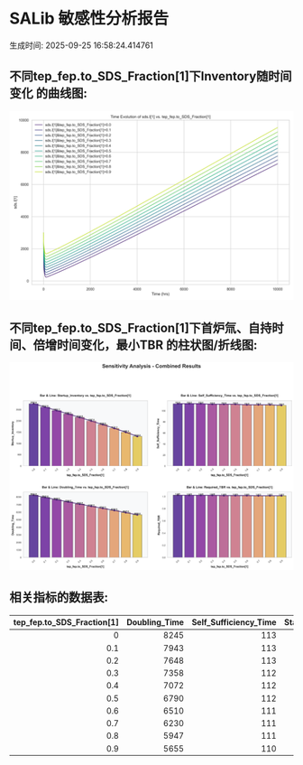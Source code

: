 # SALib 敏感性分析报告


生成时间: 2025-09-25 16:58:24.414761


## 不同tep_fep.to_SDS_Fraction[1]下Inventory随时间变化 的曲线图:

![不同tep_fep.to_SDS_Fraction[1]下Inventory随时间变化 的曲线图](sweep_sds_I1_vs_tep_fep_to_SDS_Fraction1.png)
## 不同tep_fep.to_SDS_Fraction[1]下首炉氚、自持时间、倍增时间变化，最小TBR 的柱状图/折线图:

![不同tep_fep.to_SDS_Fraction[1]下首炉氚、自持时间、倍增时间变化，最小TBR 的柱状图/折线图](combined_analysis_plots.png)
## 相关指标的数据表:


|   tep_fep.to_SDS_Fraction[1] |   Doubling_Time |   Self_Sufficiency_Time |   Startup_Inventory |   Required_TBR |   Required_Self_Sufficiency_Time |
|-----------------------------:|----------------:|------------------------:|--------------------:|---------------:|---------------------------------:|
|                          0   |            8245 |                     113 |             2762.83 |        1.02148 |                             4519 |
|                          0.1 |            7943 |                     113 |             2612.58 |        1.01855 |                             7706 |
|                          0.2 |            7648 |                     113 |             2461.25 |        1.01855 |                             5630 |
|                          0.3 |            7358 |                     112 |             2308.53 |        1.01855 |                             4533 |
|                          0.4 |            7072 |                     112 |             2153.98 |        1.01562 |                             7771 |
|                          0.5 |            6790 |                     112 |             1996.97 |        1.01562 |                             5655 |
|                          0.6 |            6510 |                     111 |             1836.56 |        1.01562 |                             4547 |
|                          0.7 |            6230 |                     111 |             1671.22 |        1.0127  |                             7838 |
|                          0.8 |            5947 |                     111 |             1498.37 |        1.0127  |                             5680 |
|                          0.9 |            5655 |                     110 |             1313.22 |        1.0127  |                             4561 |